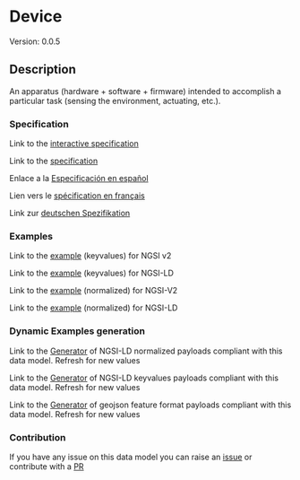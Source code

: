 # Device
Version: 0.0.5

## Description 

An apparatus (hardware + software + firmware) intended to accomplish a particular task (sensing the environment, actuating, etc.).
### Specification

Link to the [interactive specification](https://swagger.lab.fiware.org/?url=https://raw.githubusercontent.com/smart-data-models/dataModel.Device/master/Device/swagger.yaml)

Link to the [specification](https://github.com/smart-data-models/dataModel.Device/blob/master/Device/doc/spec.md)

Enlace a la [Especificación en español](https://github.com/smart-data-models/dataModel.Device/blob/master/Device/doc/spec_ES.md)

Lien vers le [spécification en français](https://github.com/smart-data-models/dataModel.Device/blob/master/Device/doc/spec_FR.md)

Link zur [deutschen Spezifikation](https://github.com/smart-data-models/dataModel.Device/blob/master/Device/doc/spec_DE.md)
### Examples

Link to the [example](https://github.com/smart-data-models/dataModel.Device/blob/master/Device/examples/example.json) (keyvalues) for NGSI v2

Link to the [example](https://github.com/smart-data-models/dataModel.Device/blob/master/Device/examples/example.jsonld) (keyvalues) for NGSI-LD

Link to the [example](https://github.com/smart-data-models/dataModel.Device/blob/master/Device/examples/example-normalized.json) (normalized) for NGSI-V2

Link to the [example](https://github.com/smart-data-models/dataModel.Device/blob/master/Device/examples/example-normalized.jsonld) (normalized) for NGSI-LD
### Dynamic Examples generation

Link to the [Generator](https://smartdatamodels.org/extra/ngsi-ld_generator.php?schemaUrl=https://raw.githubusercontent.com/smart-data-models/dataModel.Device/master/Device/schema.json&email=info@smartdatamodels.org) of NGSI-LD normalized payloads compliant with this data model. Refresh for new values

Link to the [Generator](https://smartdatamodels.org/extra/ngsi-ld_generator_keyvalues.php?schemaUrl=https://raw.githubusercontent.com/smart-data-models/dataModel.Device/master/Device/schema.json&email=info@smartdatamodels.org) of NGSI-LD keyvalues payloads compliant with this data model. Refresh for new values

Link to the [Generator](https://smartdatamodels.org/extra/geojson_features_generator_v1.0.php?schemaUrl=https://raw.githubusercontent.com/smart-data-models/dataModel.Device/master/Device/schema.json&email=info@smartdatamodels.org) of geojson feature format payloads compliant with this data model. Refresh for new values
### Contribution

 If you have any issue on this data model you can raise an [issue](https://github.com/smart-data-models/dataModel.Device/issues)  or contribute with a [PR](https://github.com/smart-data-models/dataModel.Device/pulls)